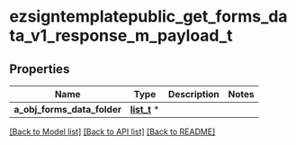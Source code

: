# ezsigntemplatepublic_get_forms_data_v1_response_m_payload_t

## Properties
Name | Type | Description | Notes
------------ | ------------- | ------------- | -------------
**a_obj_forms_data_folder** | [**list_t**](custom_forms_data_folder_response.md) \* |  | 

[[Back to Model list]](../README.md#documentation-for-models) [[Back to API list]](../README.md#documentation-for-api-endpoints) [[Back to README]](../README.md)



